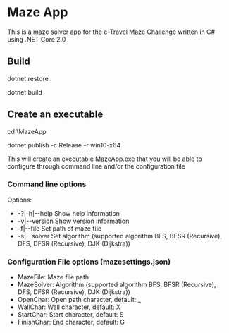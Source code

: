 # Maze App

This is a maze solver app for the e-Travel Maze Challenge written in C# using .NET Core 2.0 

## Build

dotnet restore

dotnet build

## Create an executable

cd \MazeApp

dotnet publish -c Release -r win10-x64

This will create an executable MazeApp.exe that you will be able to configure through command line and/or the configuration file 

### Command line options

Options:

-  -?|-h|--help          Show help information  
-  -v|--version          Show version information
-  -f|--file <file>      Set path of maze file  
-  -s|--solver <solver>  Set algorithm (supported algorithm BFS, BFSR (Recursive), DFS, DFSR (Recursive), DJK (Dijkstra))
  
### Configuration File options (mazesettings.json)

-  MazeFile: Maze file path
-  MazeSolver: Algorithm (supported algorithm BFS, BFSR (Recursive), DFS, DFSR (Recursive), DJK (Dijkstra))
-  OpenChar: Open path character, default: _
-  WallChar: Wall character, default: X
-  StartChar: Start character, default: S
-  FinishChar: End character, default: G